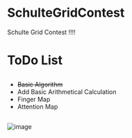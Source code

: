 # SchulteGridContest
Schulte Grid Contest !!!!
# ToDo List #
##
* ~~Basic Algorithm~~
* Add Basic Arithmetical Calculation
* Finger Map
* Attention Map
##


![image](https://github.com/liuyuxuan123/SchulteGridContest/edit/master/Sample/Sample1.png)

